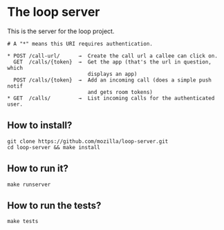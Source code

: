 # The loop server

This is the server for the loop project.

    # A "*" means this URI requires authentication.
    
    * POST /call-url/      →  Create the call url a callee can click on.
      GET  /calls/{token}  →  Get the app (that's the url in question, which
                              displays an app)
      POST /calls/{token}  →  Add an incoming call (does a simple push notif
                              and gets room tokens)
    * GET  /calls/         →  List incoming calls for the authenticated user.


## How to install?

    git clone https://github.com/mozilla/loop-server.git
    cd loop-server && make install

## How to run it?

    make runserver

## How to run the tests?

    make tests

